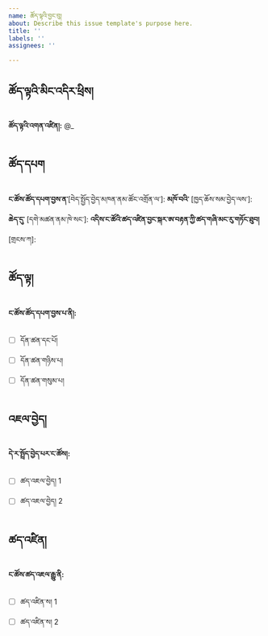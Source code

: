 ```yaml
---
name: ཚོད་ལྟའི་བྱང་བུ།
about: Describe this issue template's purpose here.
title: ''
labels: ''
assignees: ''

---
```


## ཚོད་ལྟའི་མིང་འདིར་ཕྲིས།
**ཚོད་ལྟའི་འགན་འཛིན།:** @_

## ཚོད་དཔག
**ང་ཚོས་ཚོད་དཔག་བྱས་ན་**[བེད་སྤྱོད་བྱེད་མཁན་ནམ་ཚོང་འགྲོན་ལ་]: 
**མཁོ་བའི་** [ཁྱད་ཆོས་སམ་བྱེད་ལས་]: 
**ཆེད་དུ་** [དགེ་མཚན་ནམ་ཁེ་སང་]: 
**འདིས་ང་ཚོའི་ཚད་འཛིན་བྱང་སྐར་ཨ་བརྟན་ཀྱི་ཚད་གཞི་མང་རུ་གཏོང་ཐུབ།** [གྲངས་ཀ]:

## ཚོད་ལྟ།
**ང་ཚོས་ཚོད་དཔག་བྱས་པ་ནི།:**
- [ ] དོན་ཚན་དང་པོ།
- [ ] དོན་ཚན་གཉིས་པ།
- [ ] དོན་ཚན་གསུམ་པ།

## འཇལ་བྱེད།
**དེ་ར་སྤྲོད་བྱེད་པར་ང་ཚོས།:**
- [ ] ཚད་འཇལ་བྱེད། 1
- [ ] ཚད་འཇལ་བྱེད། 2

## ཚད་འཛིན།
**ང་ཚོས་ཚད་འཇལ་རྒྱུ་ནི:**
- [ ] ཚད་འཛིན་ས། 1
- [ ] ཚད་འཛིན་ས། 2
